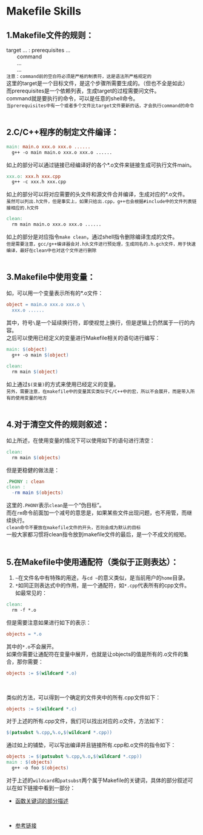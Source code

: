 # Makefile Skills

## 1.Makefile文件的规则：
target ... : prerequisites ... </br>
&emsp;&emsp;command </br>
&emsp;&emsp;... </br>
&emsp;&emsp;... </br>
`注意：command前的空白符必须是严格的制表符，这是语法所严格规定的` </br>
这里的target是一个目标文件，是这个步骤所需要生成的。（但也不全是如此）  
而prerequisites是一个依赖列表，生成target的过程需要问文件。  
command就是要执行的命令，可以是任意的shell命令。  
`当prerequisites中有一个或者多个文件比target文件要新的话，才会执行command的命令`  
</br>


## 2.C/C++程序的制定文件编译：
```makefile
main: main.o xxx.o xxx.o ......
  g++ -o main main.o xxx.o xxx.o ......
```
如上的部分可以通过链接已经编译好的各个*.o文件来链接生成可执行文件main。  
```makefile
xxx.o: xxx.h xxx.cpp
  g++ -c xxx.h xxx.cpp
```
如上的部分可以将对应需要的头文件和源文件合并编译，生成对应的*.o文件。  
`虽然可以列出.h文件，但是事实上，如果只给出.cpp，g++也会根据#include中的文件列表链接相应的.h文件`  
```makefile
clean:
  rm main main.o xxx.o xxx.o ......
```
如上的部分是对应指令`make clean`，通过shell指令删除编译生成的文件。  
`但是需要注意，gcc/g++编译器会对.h头文件进行预处理，生成同名的.h.gch文件，用于快速编译，最好在clean中也对这个文件进行删除`  
</br>


## 3.Makefile中使用变量：
如，可以用一个变量表示所有的*.o文件：  
```makefile
object = main.o xxx.o xxx.o \
  xxx.o ......
```
其中，符号`\`是一个延续换行符，即使视觉上换行，但是逻辑上仍然属于一行的内容。  
之后可以使用已经定义的变量进行Makefile相关的语句进行编写：  
```makefile
main: $(object)
  g++ -o main $(object)
  
clean: 
  rm main $(object)
```
如上通过`$(变量)`的方式来使用已经定义的变量。  
`另外，需要注意，在makefile中的变量其实类似于C/C++中的宏，所以不会展开，而是带入所有的使用变量的地方`  
</br>


## 4.对于清空文件的规则叙述：
如上所述，在使用变量的情况下可以使用如下的语句进行清空：
```makefile
clean:
  rm main $(objects)
```
但是更稳健的做法是：
```makefile
.PHONY : clean
clean :
  -rm main $(objects)
```
这里的`.PHONY`表示`clean`是一个“伪目标”。  
而在`rm`命令前面加一个减号的意思是，如果某些文件出现问题，也不用管，而继续执行。  
`clean命令不要放在makefile文件的开头，否则会成为默认的目标`  
一般大家都习惯将clean指令放到makefile文件的最后，是一个不成文的规矩。  
</br>


## 5.在Makefile中使用通配符（类似于正则表达）：
1. `~`在文件名中有特殊的用途，与`cd ~`的意义类似，是当前用户的`home`目录。  
2. `*`如同正则表达式中的作用，是一个通配符，如`*.cpp`代表所有的cpp文件。  
如最常见的：
```makefile
clean:
  rm -f *.o
```
但是需要注意如果进行如下的表示：
```makefile
objects = *.o
```
其中的`*.o`不会展开。  
如果你需要让通配符在变量中展开，也就是让objects的值是所有的.o文件的集合，那你需要：
```makefile
objects := $(wildcard *.o)
```
</br>


类似的方法，可以得到一个确定的文件夹中的所有.cpp文件如下：
```makefile
objects := $(wildcard *.c)
```
对于上述的所有.cpp文件，我们可以找出对应的.o文件，方法如下：
```makefile
$(patsubst %.cpp,%.o,$(wildcard *.cpp))
```
通过如上的铺垫，可以写出编译并且链接所有.cpp和.o文件的指令如下：  
```makefile
objects := $(patsubst %.cpp,%.o,$(wildcard *.cpp))
main : $(objects)
  g++ -o foo $(objects)
```
对于上述的`wildcard`和`patsubst`两个属于Makefile的关键词，具体的部分叙述可以在如下链接中看到一部分：   
* [函数关键词的部分描述](https://seisman.github.io/how-to-write-makefile/functions.html "关键词描述")  
</br>





* [参考链接](https://seisman.github.io/how-to-write-makefile/introduction.html#id1 "Makefile介绍")  
